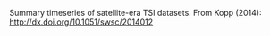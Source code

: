 Summary timeseries of satellite-era TSI datasets. From Kopp (2014): http://dx.doi.org/10.1051/swsc/2014012
